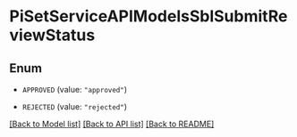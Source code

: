 # PiSetServiceAPIModelsSblSubmitReviewStatus

## Enum


* `APPROVED` (value: `"approved"`)

* `REJECTED` (value: `"rejected"`)


[[Back to Model list]](../README.md#documentation-for-models) [[Back to API list]](../README.md#documentation-for-api-endpoints) [[Back to README]](../README.md)


